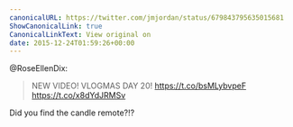 ```yaml
---
canonicalURL: https://twitter.com/jmjordan/status/679843795635015681
ShowCanonicalLink: true
CanonicalLinkText: View original on
date: 2015-12-24T01:59:26+00:00
---
```

@RoseEllenDix:

> NEW VIDEO! VLOGMAS DAY 20! https://t.co/bsMLybvpeF https://t.co/x8dYdJRMSv

Did you find the candle remote?!?